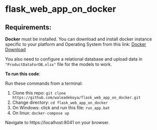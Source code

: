 # flask_web_app_on_docker

## Requirements:

**Docker** must be installed.
You can download and install docker instance specific to your platform and Operating System from this link:
[Docker Download](https://hub.docker.com/search?offering=community&q=&type=edition)

You also need to configure a relational database and upload data in `"ProductDataForDB.xlsx"` file for the models to work.


**To run this code**:

Run these commands from a terminal:

1. Clone this repo: `git clone https://github.com/waleadekoya/flask_web_app_on_docker.git`
2. Change directory: `cd flask_web_app_on_docker`
3. On Windows: click and run this file: `run_app.bat`
4. On linux: `docker-compose up`


Navigate to https://localhost:8041 on your browser.
